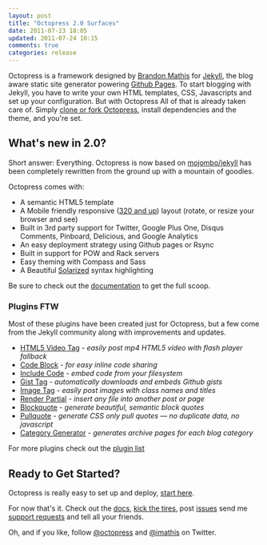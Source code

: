 ```yaml
---
layout: post
title: "Octopress 2.0 Surfaces"
date: 2011-07-23 18:05
updated: 2011-07-24 10:15
comments: true
categories: release
---
```


Octopress is a framework designed by [Brandon Mathis](http://brandonmathis.com) for [Jekyll](http://github.com/mojombo/jekyll), the blog aware static site generator powering [Github Pages](http://pages.github.com).
To start blogging with Jekyll, you have to write your own HTML templates, CSS, Javascripts and set up your configuration. But with Octopress
All of that is already taken care of. Simply [clone or fork Octopress](https://github.com/imathis/octopress), install dependencies and the theme, and you're set.

## What's new in 2.0?

Short answer: Everything. Octopress is now based on [mojombo/jekyll](http://github.com/mojombo/jekyll) has been completely rewritten from the ground up with a mountain of goodies.

Octopress comes with:

- A semantic HTML5 template
- A Mobile friendly responsive ([320 and up](http://stuffandnonsense.co.uk/projects/320andup/)) layout (rotate, or resize your browser and see)
- Built in 3rd party support for Twitter, Google Plus One, Disqus Comments, Pinboard, Delicious, and Google Analytics
- An easy deployment strategy using Github pages or Rsync
- Built in support for POW and Rack servers
- Easy theming with Compass and Sass
- A Beautiful [Solarized](http://ethanschoonover.com/solarized) syntax highlighting

Be sure to check out the [documentation](/docs) to get the full scoop.

### Plugins FTW

Most of these plugins have been created just for Octopress, but a few come from the Jekyll community along with improvements and updates.

- [HTML5 Video Tag](/docs/plugins/video-tag) - *easily post mp4 HTML5 video with flash player fallback*
- [Code Block](/docs/plugins/codeblock) - *for easy inline code sharing*
- [Include Code](/docs/plugins/include-code) - *embed code from your filesystem*
- [Gist Tag](/docs/plugins/gist-tag) - *automatically downloads and embeds Github gists*
- [Image Tag](/docs/plugins/image-tag) - *easily post images with class names and titles*
- [Render Partial](/docs/plugins/render-partial) - *insert any file into another post or page*
- [Blockquote](/docs/plugins/blockquote) - *generate beautiful, semantic block quotes*
- [Pullquote](/docs/plugins/pullquote) - *generate CSS only pull quotes &mdash; no duplicate data, no javascript*
- [Category Generator](/docs/plugins/category-generator) - *generates archive pages for each blog category*

For more plugins check out the [plugin list](/docs/plugins)

## Ready to Get Started?

Octopress is really easy to set up and deploy, [start here](/docs/setup).

For now that's it. Check out the [docs](/docs), [kick the tires](http://github.com/imathis/octopress), post [issues](http://github.com/imathis/octopress/issues) send me [support requests](http://convore.com/octopress/support) and tell all your friends.

Oh, and if you like, follow [@octopress](http://twitter.com/octopress) and [@imathis](http://twitter.com/imathis) on Twitter.
